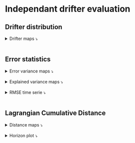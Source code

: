 # Independant drifter evaluation
  
## Drifter distribution

<details>
<summary>Drifter maps ⤵️ </summary>  

<br> 

|![drifters_distribution_4DMedSea](../_static/drifters_distribution_4DMedSea.png) |   
| -- | 
  
</details>

<br>
    
## Error statistics 
    
<details>
<summary>Error variance maps ⤵️ </summary>  

<br> 

- **MIOST vs DUACS**

|![temporal_rmse_comparison](../_static/Maps_MIOSTvsDUACS-allsat_errvar_uv_4DMedSea.png) |   
| -- | 
   
- **4DVarNet vs DUACS**

|![temporal_rmse_comparison](../_static/Maps_4DVarNetvsDUACS-allsat_errvar_uv_4DMedSea.png) | 
| -- | 
   
   
- **MIOST vs 4DVarNet**

|![temporal_rmse_comparison](../_static/Maps_MIOSTvs4DVarNet_errvar_uv_4DMedSea.png) |   
| -- |  
   
</details>

<br>

<details>
<summary>Explained variance maps ⤵️ </summary>  

<br> 

- **MIOST vs DUACS**

|  ![temporal_rmse_comparison](../_static/Maps_MIOSTvsDUACS-allsat_explvar_uv_4DMedSea.png)|
| -- | 
   
- **4DVarNet vs DUACS**

|  ![temporal_rmse_comparison](../_static/Maps_4DVarNetvsDUACS-allsat_explvar_uv_4DMedSea.png)|
| -- |  
   
   
- **MIOST vs 4DVarNet**

|  ![temporal_rmse_comparison](../_static/Maps_MIOSTvs4DVarNet_explvar_uv_4DMedSea.png)|
| -- |  
   
</details>

<br>

<details>
<summary>RMSE time serie ⤵️ </summary> 
    
![temporal_rmse_uv_comparison](../_static/temporal_rmse_uv_comparison.png)  
 
</details>
 
<br>

## Lagrangian Cumulative Distance 


<details>
<summary>Distance maps ⤵️ </summary>  

|![DUACS-allsat LDC h1](../_static/deviation_maps_DUACS-allsat_h1.png) | ![MIOST LDC h1](../_static/deviation_maps_MIOST_h1.png) | ![4DVarNet LDC h1](../_static/deviation_maps_4DVarNet_h1.png) |
|--|--|--|
|![DUACS-allsat LDC h2](../_static/deviation_maps_DUACS-allsat_h2.png) |  ![MIOST LDC h1](../_static/deviation_maps_MIOST_h2.png) | ![4DVarNet LDC h1](../_static/deviation_maps_4DVarNet_h2.png) |
|![DUACS-allsat LDC h3](../_static/deviation_maps_DUACS-allsat_h3.png) |  ![MIOST LDC h1](../_static/deviation_maps_MIOST_h3.png) | ![4DVarNet LDC h1](../_static/deviation_maps_4DVarNet_h3.png) |
|![DUACS-allsat LDC h4](../_static/deviation_maps_DUACS-allsat_h4.png) |  ![MIOST LDC h1](../_static/deviation_maps_MIOST_h4.png) | ![4DVarNet LDC h1](../_static/deviation_maps_4DVarNet_h4.png) |
|![DUACS-allsat LDC h5](../_static/deviation_maps_DUACS-allsat_h5.png) | ![MIOST LDC h1](../_static/deviation_maps_MIOST_h5.png) | ![4DVarNet LDC h1](../_static/deviation_maps_4DVarNet_h5.png) |

</details>

<br> 

<details>
<summary>Horizon plot ⤵️ </summary>  
    
![deviation_horizon_allbasins](../_static/deviation_horizon_allbasins.png)  
 
</details>
 
<br> 
 